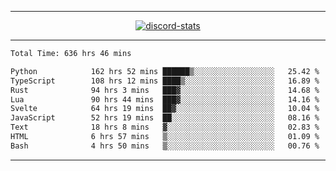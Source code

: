 <a href="https://www.github.com/ripavoid" target="_blank" rel="noreferrer">

-------

<div align='center'>
    <a href='https://discordapp.com/users/825178146797518881'>
        <img align='center' alt='discord-stats' src='https://api.discord-status.me/825178146797518881?nitro&boost=4&gradient=%231e0b1a%2C%23000000%2C%23000000%2C%23160316'></img>
    </a>
</div>

-------

<!--START_SECTION:waka-->

```txt
Total Time: 636 hrs 46 mins

Python            162 hrs 52 mins ██████▒░░░░░░░░░░░░░░░░░░   25.42 %
TypeScript        108 hrs 12 mins ████▒░░░░░░░░░░░░░░░░░░░░   16.89 %
Rust              94 hrs 3 mins   ███▓░░░░░░░░░░░░░░░░░░░░░   14.68 %
Lua               90 hrs 44 mins  ███▓░░░░░░░░░░░░░░░░░░░░░   14.16 %
Svelte            64 hrs 19 mins  ██▓░░░░░░░░░░░░░░░░░░░░░░   10.04 %
JavaScript        52 hrs 19 mins  ██░░░░░░░░░░░░░░░░░░░░░░░   08.16 %
Text              18 hrs 8 mins   ▓░░░░░░░░░░░░░░░░░░░░░░░░   02.83 %
HTML              6 hrs 57 mins   ▒░░░░░░░░░░░░░░░░░░░░░░░░   01.09 %
Bash              4 hrs 50 mins   ▒░░░░░░░░░░░░░░░░░░░░░░░░   00.76 %
```

<!--END_SECTION:waka-->

-------
